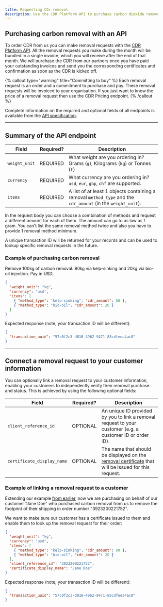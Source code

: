 ```yaml
---
title: Requesting CO₂ removal
description: Use the CDR Platform API to purchase carbon dioxide removal from a variety of removal partners. Starting at one gram.
---
```


## Purchasing carbon removal with an API

To order CDR from us you can make removal requests with the [CDR Platform API](/docs/open-api-schema). All the removal requests you make during the month will be bundled in a single invoice, which you will receive after the end of that month. We will purchase the CDR from our partners once you have paid your outstanding invoices and send you the corresponding certificates and confirmation as soon as the CDR is kicked off.

{% callout type="warning" title="Committing to buy" %}
Each removal request is an order and a commitment to purchase and pay. These removal requests will be invoiced to your organisation. If you just want to know the price of a removal request then use the CDR Pricing endpoint.
{% /callout %}

Complete information on the required and optional fields of all endpoints is available from the [API specification](/docs/open-api-schema).

---

## Summary of the API endpoint

| Field         | Required? | Description                                                                                                  |
| ------------- | --------- | ------------------------------------------------------------------------------------------------------------ |
| `weight_unit` | REQUIRED  | What weight are you ordering in? Grams (`g`), Kilograms (`kg`) or Tonnes (`t`)                               |
| `currency`    | REQUIRED  | What currency are you ordering in? `usd`, `eur`, `gbp`, `chf` are supported.                                 |
| `items`       | REQUIRED  | A list of at least 1 objects containing a removal `method_type` and the `cdr_amount` (in the `weight_unit`). |

In the request body you can choose a combination of methods and request a different amount for each of them. The amount can go to as low as 1 gram. You can't list the same removal method twice and also you have to provide 1 removal method minimum.

A unique transaction ID will be returned for your records and can be used to lookup specific removal requests in the future.

### Example of purchasing carbon removal

Remove 100kg of carbon removal. 80kg via kelp-sinking and 20kg via bio-oil injection. Pay in USD.

```json
{
  "weight_unit": "kg",
  "currency": "usd",
  "items": [
    { "method_type": "kelp-sinking", "cdr_amount": 80 },
    { "method_type": "bio-oil", "cdr_amount": 20 }
  ]
}
```

Expected response (note, your transaction ID will be different):

```json
{
  "transaction_uuid": "57c0f2c3-d010-4962-9471-88cdfeea4ac8"
}
```

---

## Connect a removal request to your customer information

You can optionally link a removal request to your customer information, enabling your customers to independently verify their removal purchase and status. This is achieved by using the following optional fields:

| Field                      | Required? | Description                                                                                                                     |
| -------------------------- | --------- | ------------------------------------------------------------------------------------------------------------------------------- |
| `client_reference_id`      | OPTIONAL  | An unique ID provided by you to link a removal request to your customer (e.g. a customer ID or order ID).                       |
| `certificate_display_name` | OPTIONAL  | The name that should be displayed on the [removal certificate](/docs/removal-certificate) that will be issued for this request. |

### Example of linking a removal request to a customer

Extending our example [from earlier](#example-of-purchasing-carbon-removal), now we are purchasing on behalf of our customer "Jane Doe" who purchased carbon removal from us to remove the footprint of their shipping in order number "3923200221752".

We want to make sure our customer has a certificate issued to them and enable them to look up the removal request for their order:

```json
{
  "weight_unit": "kg",
  "currency": "usd",
  "items": [
    { "method_type": "kelp-sinking", "cdr_amount": 80 },
    { "method_type": "bio-oil", "cdr_amount": 20 }
  ],
  "client_reference_id": "3923200221752",
  "certificate_display_name": "Jane Doe"
}
```

Expected response (note, your transaction ID will be different):

```json
{
  "transaction_uuid": "57c0f2c3-d010-4962-9471-88cdfeea4ac8"
}
```

